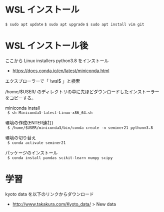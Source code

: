 # WSL インストール

```$ sudo apt update```
```$ sudo apt upgrade```
```$ sudo apt install vim git```



# WSL インストール後

ここから Linux installers python3.8 をインストール  
- https://docs.conda.io/en/latest/miniconda.html  


エクスプローラーで「 \\wsl$ 」と検索  
  
/home/$USER/ のディレクトリの中に先ほどダウンロードしたインストーラーをコピーする。  
  
miniconda install  
```  $ sh Miniconda3-latest-Linux-x86_64.sh  ```
  
環境の作成(ENTER連打)  
```  $ /home/$USER/miniconda3/bin/conda create -n seminer21 python=3.8  ```
 
環境の切り替え  
```  $ conda activate seminer21  ```

パッケージのインストール  
```  $ conda install pandas scikit-learn numpy scipy ```


# 学習

kyoto data を以下のリンクからダウンロード  
- http://www.takakura.com/Kyoto_data/ > New data